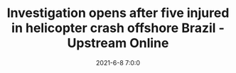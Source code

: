 ---
"title": "Investigation opens after five injured in helicopter crash offshore Brazil - Upstream Online"
"date": "2021-6-8 7:0:0"
"feed_name": "GOOGLENEWS"
"feed_website": "https://news.google.com/search?q=drilling%2Bincident&hl=en-US&gl=US&ceid=US:en"
"feed_rss": "https://news.google.com/rss/search?q=drilling%2Bincident&hl=en-US&gl=US&ceid=US:en"
"link": "https://www.upstreamonline.com/safety/investigation-opens-after-five-injured-in-helicopter-crash-offshore-brazil/2-1-1022110"
"file": "_posts/344ff076b73a3a62a85fe481f6d844f14ae57c07.md"
"accident": "1"
"drilling": "0"
---